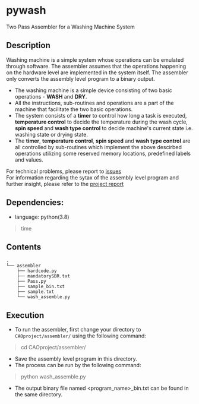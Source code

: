 pywash
=============
Two Pass Assembler for a Washing Machine System

## Description
Washing machine is a simple system whose operations can be emulated through software. The assembler assumes that the operations happening on the hardware level are implemented in the system itself. The assembler only converts the assembly level program to a binary output.
- The washing machine is a simple device consisting of two basic operations - **WASH** and **DRY**.
- All the instructions, sub-routines and operations are a part of the machine that facilitate the two basic operations.
- The system consists of a **timer** to control how long a task is executed, **temperature control** to decide the temperature during the wash cycle, **spin speed** and **wash type control** to decide machine's current state i.e. washing state or drying state.
- The **timer**, **temperature control**, **spin speed** and **wash type control** are all controlled by sub-routines which implement the above descirbed operations utilizing some reserved memory locations, predefined labels and values.

For technical problems, please report to [issues](https://github.com/maanas-talwar/CAOproject/issues)  
For information regarding the sytax of the assembly level program and further insight, please refer to the [project report](https://docs.google.com/document/d/1TdVdbe3Mtm1unn6rAJ7N5usXUpmf34xankx5qu75fZo/edit?usp=sharing)

## Dependencies:
* language: python(3.8)
> time

## Contents
```
.
└── assembler
    ├── hardcode.py
    ├── mandatorySBR.txt
    ├── Pass.py
    ├── sample_bin.txt
    ├── sample.txt
    └── wash_assemble.py
```

## Execution
* To run the assembler, first change your directory to `CAOproject/assembler/` using the following command:
> cd CAOproject/assembler/
* Save the assembly level program in this directory.
* The process can be run by the following command:
> python wash_assemble.py
* The output binary file named <program_name>_bin.txt can be found in the same directory.
